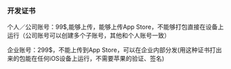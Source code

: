 ### 开发证书

个人／公司账号：99$,能够上传，能够上传App Store，不能够打包直接在设备上运行（公司账号可以创建多个子账号，其他和个人账号一致）

企业账号：299$，不能上传到App Store，可以在企业内部分发\(用这种证书打出来的包能在任何iOS设备上运行，不需要苹果的验证、签名\)



